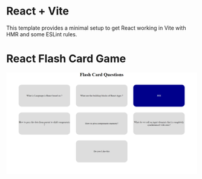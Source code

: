 # React + Vite

This template provides a minimal setup to get React working in Vite with HMR and some ESLint rules.

# React Flash Card Game

![alt FlashCard Game](src/assets/image.png)
